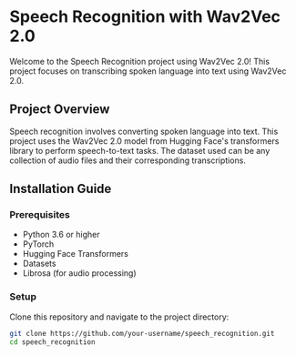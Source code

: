 # Speech Recognition with Wav2Vec 2.0

Welcome to the Speech Recognition project using Wav2Vec 2.0! This project focuses on transcribing spoken language into text using Wav2Vec 2.0.

## Project Overview

Speech recognition involves converting spoken language into text. This project uses the Wav2Vec 2.0 model from Hugging Face's transformers library to perform speech-to-text tasks. The dataset used can be any collection of audio files and their corresponding transcriptions.

## Installation Guide

### Prerequisites

- Python 3.6 or higher
- PyTorch
- Hugging Face Transformers
- Datasets
- Librosa (for audio processing)

### Setup

Clone this repository and navigate to the project directory:

```bash
git clone https://github.com/your-username/speech_recognition.git
cd speech_recognition